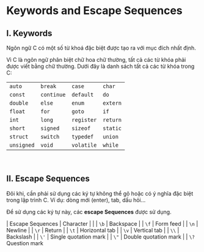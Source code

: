 # Keywords and Escape Sequences


## I. Keywords

Ngôn ngữ C có một số từ khoá đặc biệt được tạo ra với mục đích nhất định. 

Vì C là ngôn ngữ phân biệt chữ hoa chữ thường, tất cả các từ khóa phải được viết bằng chữ thường. Dưới đây là danh sách tất cả các từ khóa trong C:

|   |   |   |   |
| - | - | - | - |
| `auto`     | `break`    |	`case`     |	`char`   |
| `const`    | `continue` |	`default`  |	`do`     |
| `double`   | `else`     |	`enum`     |	`extern` |
| `float`    | `for`      |	`goto`     |	`if`     |
| `int`      | `long`     |	`register` |	`return` |
| `short`    | `signed`   |	`sizeof`   |	`static` |
| `struct`   | `switch`   |	`typedef`  |	`union`  |
| `unsigned` | `void`     |	`volatile` |	`while`  |

<br />


## II. Escape Sequences

Đôi khi, cần phải sử dụng các ký tự không thể gõ hoặc có ý nghĩa đặc biệt trong lập trình C. Ví dụ: dòng mới (enter), tab, dấu hỏi... 

Để sử dụng các ký tự này, các **escape Sequences** được sử dụng.

| Escape Sequences	|  Character  |
| 
| `\b` |	Backspace |
| `\f` |	Form feed |
| `\n` |	Newline |
| `\r` |	Return |
| `\t` |	Horizontal tab |
| `\v` |	Vertical tab |
| `\\` |	Backslash |
| `\'` |	Single quotation mark |
| `\"` |	Double quotation mark |
| `\?`	Question mark
